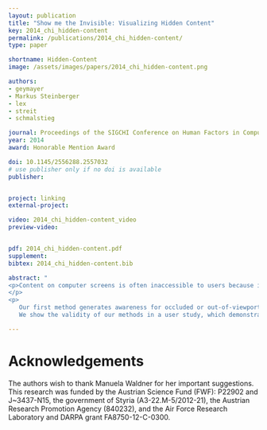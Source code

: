```yaml
---
layout: publication
title: "Show me the Invisible: Visualizing Hidden Content"
key: 2014_chi_hidden-content
permalink: /publications/2014_chi_hidden-content/
type: paper

shortname: Hidden-Content
image: /assets/images/papers/2014_chi_hidden-content.png

authors:
- geymayer
- Markus Steinberger
- lex
- streit
- schmalstieg

journal: Proceedings of the SIGCHI Conference on Human Factors in Computing Systems (CHI ’14), pp. 3705-3714
year: 2014
award: Honorable Mention Award

doi: 10.1145/2556288.2557032
# use publisher only if no doi is available
publisher:


project: linking
external-project:

video: 2014_chi_hidden-content_video
preview-video:


pdf: 2014_chi_hidden-content.pdf
supplement:
bibtex: 2014_chi_hidden-content.bib

abstract: "
<p>Content on computer screens is often inaccessible to users because it is hidden, e.g., occluded by other windows, outside the viewport, or overlooked. In search tasks, the efficient retrieval of sought content is important. Current software, however, only provides limited support to visualize hidden occurrences and rarely supports search synchronization crossing application boundaries. To remedy this situation, we introduce two novel visualization methods to guide users to hidden content.
</p>
<p>
   Our first method generates awareness for occluded or out-of-viewport content using see-through visualization. For content that is either outside the screen's viewport or for data sources not opened at all, our second method shows off-screen indicators and an on-demand smart preview. To reduce the chances of overlooking content, we use visual links, i.e., visible edges, to connect the visible content or the visible representations of the hidden content.
   We show the validity of our methods in a user study, which demonstrates that our technique enables a faster localization of hidden content compared to traditional search functionality and thereby assists users in information retrieval tasks.</p>"

---
```


# Acknowledgements

The authors wish to thank Manuela Waldner for her important suggestions. This research was funded by the Austrian Science Fund (FWF): P22902 and J~3437-N15, the government of Styria (A3-22.M-5/2012-21), the Austrian Research Promotion Agency (840232), and the Air Force Research Laboratory and DARPA grant FA8750-12-C-0300.